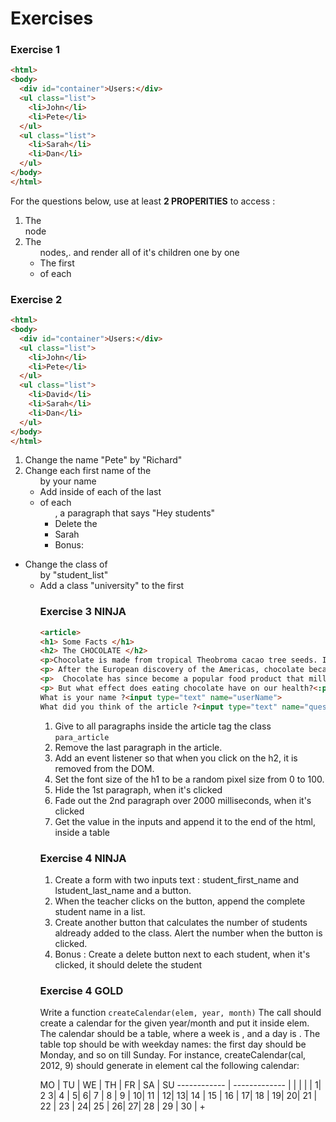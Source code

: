 # Exercises

### Exercise 1
```html run
<html>
<body>
  <div id="container">Users:</div>
  <ul class="list">
    <li>John</li>
    <li>Pete</li>
  </ul>
  <ul class="list">
    <li>Sarah</li>
    <li>Dan</li>
  </ul>
</body>
</html>
```
For the questions below, use at least **2 PROPERITIES** to access :
1. The <div> node
2. The <ul> nodes,. and render all of it's children one by one
3. The first <li> of each <ul>

### Exercise 2
```html run
<html>
<body>
  <div id="container">Users:</div>
  <ul class="list">
    <li>John</li>
    <li>Pete</li>
  </ul>
  <ul class="list">
    <li>David</li>
    <li>Sarah</li>
    <li>Dan</li>
  </ul>
</body>
</html>
```
1. Change the name "Pete" by "Richard"
2. Change each first name of the <ul> by your name
3. Add inside of each of the last <li> of each <ul>, a paragraph that says "Hey students"
4. Delete the <li> Sarah
5. Bonus: 
* Change the class of <ul> by "student_list"
* Add a class "university" to the first <ul>

### Exercise 3 **NINJA**
``` html run
<article>
<h1> Some Facts </h1>
<h2> The CHOCOLATE </h2>
<p>Chocolate is made from tropical Theobroma cacao tree seeds. Its earliest use dates back to the Olmec civilization in Mesoamerica.</p>
<p> After the European discovery of the Americas, chocolate became very popular in the wider world, and its demand exploded. </p>
<p>  Chocolate has since become a popular food product that millions enjoy every day, thanks to its unique, rich, and sweet taste.</p> 
<p> But what effect does eating chocolate have on our health?<:p> </article>
What is your name ?<input type="text" name="userName">
What did you think of the article ?<input type="text" name="questionToUser">
```

1.	Give to all paragraphs inside the article tag the class  `para_article` 
2.	Remove the last paragraph in the article.
3.	Add an event listener so that when you click on the h2, it is removed from the DOM.
4.	Set the font size of the h1 to be a random pixel size from 0 to 100.
5.	Hide the 1st paragraph, when it's clicked 
6.	Fade out the 2nd paragraph over 2000 milliseconds, when it's clicked
7.	Get the value in the inputs and append it to the end of the html, inside a table

### Exercise 4  **NINJA**

1.	Create a form with two inputs text : student_first_name and lstudent_last_name and a button.
2.	When the teacher clicks on the button, append the complete student name in a list.
3.	Create another button that calculates the number of students aldready added to the class. Alert the number when the button is clicked.
4.	Bonus : Create a delete button next to each student, when it's clicked, it should delete the student

### Exercise 4  **GOLD**

Write a function `createCalendar(elem, year, month)`
The call should create a calendar for the given year/month and put it inside elem.
The calendar should be a table, where a week is <tr>, and a day is <td>. The table top should be <th> with weekday names: the first day should be Monday, and so on till Sunday.
For instance, createCalendar(cal, 2012, 9) should generate in element cal the following calendar:

MO | TU | WE | TH | FR | SA | SU
------------ | -------------
 | | | | | 1| 2
3| 4 | 5| 6| 7 | 8 | 9 | 
10| 11 | 12| 13| 14 | 15 | 16 | 
17| 18 | 19| 20| 21 | 22 | 23 | 
24| 25 | 26| 27| 28 | 29 | 30 | 
+